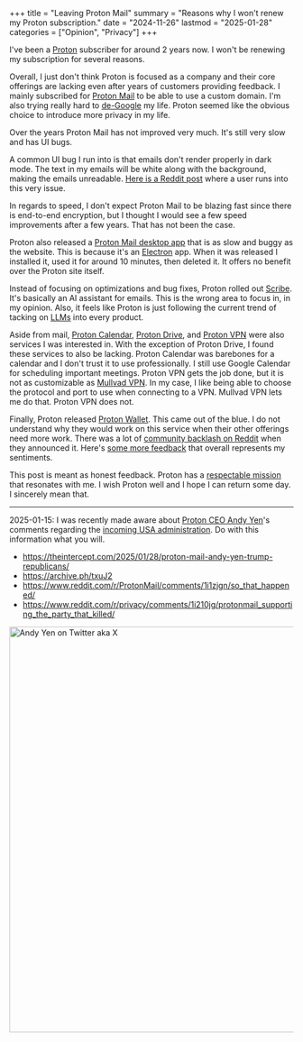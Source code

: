 +++
title = "Leaving Proton Mail"
summary = "Reasons why I won't renew my Proton subscription."
date = "2024-11-26"
lastmod = "2025-01-28"
categories = ["Opinion", "Privacy"]
+++

I've been a [Proton](https://proton.me/) subscriber for around 2 years now. I won't be renewing my subscription for several reasons.

Overall, I just don't think Proton is focused as a company and their core offerings are lacking even after years of customers providing feedback. I mainly subscribed for [Proton Mail](https://proton.me/mail) to be able to use a custom domain. I'm also trying really hard to [de-Google](https://en.wikipedia.org/wiki/DeGoogle) my life. Proton seemed like the obvious choice to introduce more privacy in my life.

Over the years Proton Mail has not improved very much. It's still very slow and has UI bugs.

A common UI bug I run into is that emails don't render properly in dark mode. The text in my emails will be white along with the background, making the emails unreadable. [Here is a Reddit post](https://www.reddit.com/r/ProtonMail/comments/1gwxt2t/another_email_in_dark_mode_that_cant_be_read_ios/) where a user runs into this very issue.

In regards to speed, I don't expect Proton Mail to be blazing fast since there is end-to-end encryption, but I thought I would see a few speed improvements after a few years. That has not been the case.

Proton also released a [Proton Mail desktop app](https://proton.me/support/mail-desktop-app) that is as slow and buggy as the website. This is because it's an [Electron](https://www.electronjs.org/) app. When it was released I installed it, used it for around 10 minutes, then deleted it. It offers no benefit over the Proton site itself.

Instead of focusing on optimizations and bug fixes, Proton rolled out [Scribe](https://proton.me/blog/proton-scribe-writing-assistant). It's basically an AI assistant for emails. This is the wrong area to focus in, in my opinion. Also, it feels like Proton is just following the current trend of tacking on [LLMs](https://en.wikipedia.org/wiki/Large_language_model) into every product.

Aside from mail, [Proton Calendar](https://proton.me/calendar), [Proton Drive](https://proton.me/drive), and [Proton VPN](https://protonvpn.com/) were also services I was interested in. With the exception of Proton Drive, I found these services to also be lacking. Proton Calendar was barebones for a calendar and I don't trust it to use professionally. I still use Google Calendar for scheduling important meetings. Proton VPN gets the job done, but it is not as customizable as [Mullvad VPN](https://mullvad.net/). In my case, I like being able to choose the protocol and port to use when connecting to a VPN. Mullvad VPN lets me do that. Proton VPN does not.

Finally, Proton released [Proton Wallet](https://proton.me/blog/proton-wallet-launch). This came out of the blue. I do not understand why they would work on this service when their other offerings need more work. There was a lot of [community backlash on Reddit](https://www.reddit.com/r/ProtonMail/comments/1eayqs4/proton_wallet_early_access/) when they announced it. Here's [some more feedback](https://www.reddit.com/r/ProtonMail/comments/1ebfjp4/proton_wallet_is_unexpected/) that overall represents my sentiments.

This post is meant as honest feedback. Proton has a [respectable mission](https://proton.me/about) that resonates with me. I wish Proton well and I hope I can return some day. I sincerely mean that.

---

2025-01-15: I was recently made aware about [Proton CEO Andy Yen](https://proton.me/blog/author/ayen)'s comments regarding the [incoming USA administration](https://en.wikipedia.org/wiki/2024_United_States_presidential_election). Do with this information what you will.

- https://theintercept.com/2025/01/28/proton-mail-andy-yen-trump-republicans/
- https://archive.ph/txuJ2
- https://www.reddit.com/r/ProtonMail/comments/1i1zjgn/so_that_happened/
- https://www.reddit.com/r/privacy/comments/1i210jg/protonmail_supporting_the_party_that_killed/

<img src="/leaving-proton/andy-yen-tweet.webp" alt="Andy Yen on Twitter aka X" width="720" height="1149" style="max-width: 100%; height: auto; aspect-ratio: 932 / 1488;" loading="lazy" decoding="async">
